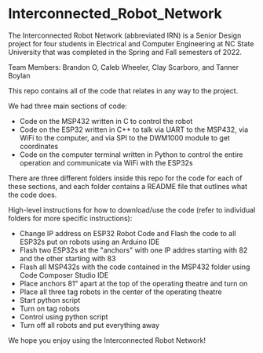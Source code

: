# Interconnected_Robot_Network
The Interconnected Robot Network (abbreviated IRN) is a Senior Design project for four students in Electrical and Computer Engineering at NC State University that was completed in the Spring and Fall semesters of 2022.

Team Members: Brandon O, Caleb Wheeler, Clay Scarboro, and Tanner Boylan

This repo contains all of the code that relates in any way to the project.

We had three main sections of code:
- Code on the MSP432 written in C to control the robot
- Code on the ESP32 written in C++ to talk via UART to the MSP432, via WiFi to the computer, and via SPI to the DWM1000 module to get coordinates
- Code on the computer terminal written in Python to control the entire operation and communicate via WiFi with the ESP32s

There are three different folders inside this repo for the code for each of these sections, and each folder contains a README file that outlines what the code does.

High-level instructions for how to download/use the code (refer to individual folders for more specific instructions):
- Change IP address on ESP32 Robot Code and Flash the code to all ESP32s put on robots using an Arduino IDE
- Flash two ESP32s at the "anchors" with one IP addres starting with 82 and the other starting with 83
- Flash all MSP432s with the code contained in the MSP432 folder using Code Composer Studio IDE
- Place anchors 81" apart at the top of the operating theatre and turn on
- Place all three tag robots in the center of the operating theatre
- Start python script
- Turn on tag robots
- Control using python script
- Turn off all robots and put everything away

We hope you enjoy using the Interconnected Robot Network!
